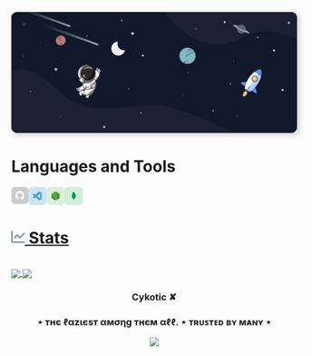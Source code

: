 <img src="./sec/../src/Banner%20Ultrawide.png" style="box-shadow: 3px 3px 10px #00000035">
<br/>

# Languages and Tools

<a href="https://github.com/Cykotic" target="_blank"><img class="icon" align="left" alt="Github" width="30px" src="./src/icons/github.svg" /></a>
<a href="https://code.visualstudio.com/" target="_blank"><img class="icon" align="left" alt="Visual Studio Code" width="32px" src="./src/icons/vscode.svg" />
<a href="https://nodejs.org/" target="_blank"><img class="icon" align="left" alt="Node.js" width="32px" src="./src/icons/nodejs.svg" />
<a href="https://www.mongodb.com/" target="_blank"> <img class="icon" align="left" alt="MongoDB" width="32px" src="./src/icons/mongodb.svg" />

<br />
<br />

<h1><img width="24px" src="./src/icons/github_icons/insights.svg" alt="Stats"/> Stats </h1>

<div class="container" >
  <br/>
  <a href="https://github.com/Cykotic">
    <img align= "center" src="https://github-readme-stats.vercel.app/api?username=Cykotic&hide=contribs,prs&show_icons=true&bg_color=1C2128&text_color=adbac7&border_color=cdd9e51"
  </a>
  <a>
    <img align= "center" src="https://github-readme-stats.vercel.app/api/top-langs/?username=Cykotic&count_private=true&cache_seconds=7200&border_radius=10px&show_icons=true&bg_color=1C2128&text_color=adbac7&border_color=cdd9e51"
  </a>
  
</div>



<h3 align="center">Cykotic ✘</h3>
<h3 align="center">⋆ тнє ℓαzιєѕт αмσηg тнєм αℓℓ. ⋆ ᴛʀᴜꜱᴛᴇᴅ ʙʏ ᴍᴀɴʏ ⋆ </h3>

<p align="center">
    <img src="https://discord.c99.nl/widget/theme-2/253986575682109441.png" />
</p>
</p>
